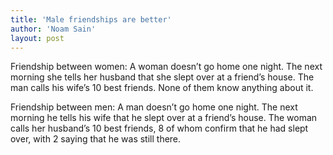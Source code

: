 ```yaml
---
title: 'Male friendships are better'
author: 'Noam Sain'
layout: post
---
```


Friendship between women: A woman doesn’t go home one night. The next morning she tells her husband that she slept over at a friend’s house. The man calls his wife’s 10 best friends. None of them know anything about it.

Friendship between men: A man doesn’t go home one night. The next morning he tells his wife that he slept over at a friend’s house. The woman calls her husband’s 10 best friends, 8 of whom confirm that he had slept over, with 2 saying that he was still there.